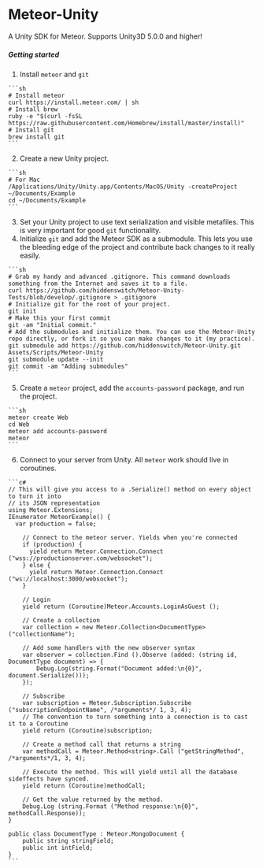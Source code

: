 Meteor-Unity
============

A Unity SDK for Meteor. Supports Unity3D 5.0.0 and higher!

##### Getting started

  1. Install `meteor` and `git`
 
    ```sh
    # Install meteor
    curl https://install.meteor.com/ | sh
    # Install brew
    ruby -e "$(curl -fsSL https://raw.githubusercontent.com/Homebrew/install/master/install)"
    # Install git
    brew install git
    ```

  2. Create a new Unity project.
    
    ```sh
    # For Mac
    /Applications/Unity/Unity.app/Contents/MacOS/Unity -createProject ~/Documents/Example
    cd ~/Documents/Example
    ```

  3. Set your Unity project to use text serialization and visible metafiles. This is very important for good `git` functionality.
  4. Initialize `git` and add the Meteor SDK as a submodule. This lets you use the bleeding edge of the project and contribute back changes to it really easily.
  
    ```sh
    # Grab my handy and advanced .gitignore. This command downloads something from the Internet and saves it to a file.
    curl https://github.com/hiddenswitch/Meteor-Unity-Tests/blob/develop/.gitignore > .gitignore
    # Initialize git for the root of your project.
    git init
    # Make this your first commit
    git -am "Initial commit."
    # Add the submodules and initialize them. You can use the Meteor-Unity repo directly, or fork it so you can make changes to it (my practice).
    git submodule add https://github.com/hiddenswitch/Meteor-Unity.git Assets/Scripts/Meteor-Unity
    git submodule update --init
    git commit -am "Adding submodules"
    ```

  5. Create a `meteor` project, add the `accounts-password` package, and run the project.
  
    ```sh
    meteor create Web
    cd Web
    meteor add accounts-password
    meteor
    ```
  
  6. Connect to your server from Unity. All `meteor` work should live in coroutines.
  
    ```c#
    // This will give you access to a .Serialize() method on every object to turn it into
    // its JSON representation
    using Meteor.Extensions;
    IEnumerator MeteorExample() {
      var production = false;

  		// Connect to the meteor server. Yields when you're connected
  		if (production) {
  		  yield return Meteor.Connection.Connect ("wss://productionserver.com/websocket");
  		} else {
  		  yield return Meteor.Connection.Connect ("ws://localhost:3000/websocket");
  		}
  
  		// Login
  		yield return (Coroutine)Meteor.Accounts.LoginAsGuest ();
  
  		// Create a collection
  		var collection = new Meteor.Collection<DocumentType> ("collectionName");
  
  		// Add some handlers with the new observer syntax
  		var observer = collection.Find ().Observe (added: (string id, DocumentType document) => {
  			Debug.Log(string.Format("Document added:\n{0}", document.Serialize()));
  		});
  
  		// Subscribe
  		var subscription = Meteor.Subscription.Subscribe ("subscriptionEndpointName", /*arguments*/ 1, 3, 4);
  		// The convention to turn something into a connection is to cast it to a Coroutine
  		yield return (Coroutine)subscription;
  
  		// Create a method call that returns a string
  		var methodCall = Meteor.Method<string>.Call ("getStringMethod", /*arguments*/1, 3, 4);
  
  		// Execute the method. This will yield until all the database sideffects have synced.
  		yield return (Coroutine)methodCall;
  
  		// Get the value returned by the method.
  		Debug.Log (string.Format ("Method response:\n{0}", methodCall.Response));
  	}
  
  	public class DocumentType : Meteor.MongoDocument {
  		public string stringField;
  		public int intField;
  	}
    ```
